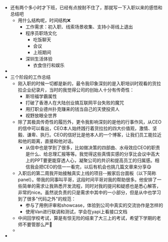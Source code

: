 - 还有两个多小时才下班，已经有点按耐不住了，那就写一下入职以来的感悟和总结吧
	- 用什么结构呢，时间结构❌
		- 工作需求：初入职、线索场景收集、支持小哥线上退出
		- 程序员职场文化
			- 吃饭聊天
			- 会议
			- 上班期间
		- 深圳生活体验
			- 衣食住行和娱乐
-
- 三个阶段的工作总结
	- 刚入职的时候一切都是新的，最令我印象深刻的是入职培训时观看的货拉拉企业纪录片，当时的我觉得公司的创始人十分有传奇性：
		- 斯坦福学霸属性
		- 打破了香港人在大陆创业搞互联网平台失败的魔咒
		- 用打职业德州扑克赚来的钱当自己的天使投资人
		- 视野放眼全世界
	- 除了其极具传奇性的履历外，更令我影响深刻的是他的行事作风，从CEO的信中可以看出，CEO本人始终践行着货拉拉的四大价值观，激情、坚毅、谦卑、执行。CEO的信好比是他本人的一个博客，让我们员工能拉近和他的距离，直接和他对话。
		- 从信中也是学到了很多，比如做决策的四部曲、水母效应CEO的职责是什么、给总理汇报等等。我觉得这些真情实感的分享比会议中高大上的PPT要更能穿透人心，凝聚公司的共识和提高员工的归属感。相信我会把CEO的信一一看完，以后有机会也挑几篇文章来分享😋
	- 入职后的第二周我开始接触真实上线的项目--搬家后台面板（以下简称panel）。带我的同事叫平哥，这段时间平哥对我的帮助很多。他安排了一些简单的需求让我熟悉开发流程，同时对我的提问和疑惑也是悉心解答，非常的nice。虽然说负责的只是需求中其中的一小部分，但是从中也学习到了很多"代码之外"的规范：
		- 参与了用例评审和showcase，体验到公司中真实的交流协作是怎样的
		- 使用Van进行联调和测试，学会在yapi上看接口文档
	- 中间回学校考试，算是有惊无险的结束了大三上的考试，希望下学期的老师不要管那么严🙏
	-
-